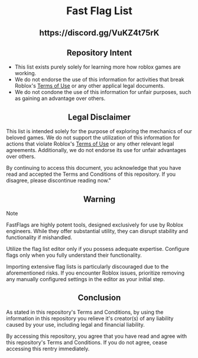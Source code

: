 <h1 align="center">Fast Flag List</h1>
<h2 align="center">https://discord.gg/VuKZ4t75rK</h1>

<h2 align="center">Repository Intent</h2>

* This list exists purely solely for learning more how roblox games are working.
* We do not endorse the use of this information for activities that break Roblox's [Terms of Use](https://en.help.roblox.com/hc/en-us/articles/115004647846-Roblox-Terms-of-Use) or any other applical legal documents.
* We do not condone the use of this information for unfair purposes, such as gaining an advantage over others.

<h2 align="center">Legal Disclaimer</h2>

This list is intended solely for the purpose of exploring the mechanics of our beloved games. We do not support the utilization of this information for actions that violate Roblox's [Terms of Use](https://en.help.roblox.com/hc/en-us/articles/115004647846-Roblox-Terms-of-Use) or any other relevant legal agreements. Additionally, we do not endorse its use for unfair advantages over others.

By continuing to access this document, you acknowledge that you have read and accepted the Terms and Conditions of this repository. If you disagree, please discontinue reading now."

<h2 align="center">Warning</h2>

> [!NOTE]
> FastFlags are highly potent tools, designed exclusively for use by Roblox engineers. While they offer substantial utility, they can disrupt stability and functionality if mishandled.
>
> Utilize the flag list editor only if you possess adequate expertise. Configure flags only when you fully understand their functionality.
>
> Importing extensive flag lists is particularly discouraged due to the aforementioned risks. If you encounter Roblox issues, prioritize removing any manually configured settings in the editor as your initial step.

<h2 align="center">Conclusion</h2>

As stated in this repository's Terms and Conditions, by using the information in this repository you relieve it's creator(s) of any liability caused by your use, including legal and financial liability.

By accessing this repository, you agree that you have read and agree with this repository's Terms and Conditions. If you do not agree, cease accessing this rentry immediately.
